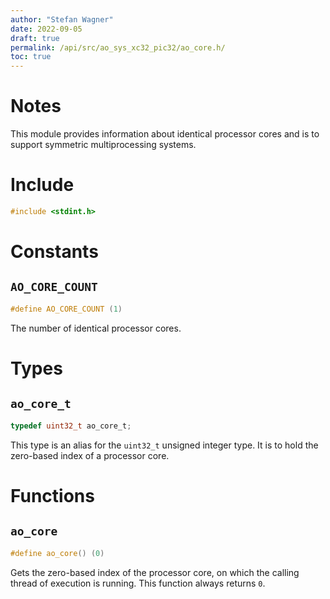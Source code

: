 ```yaml
---
author: "Stefan Wagner"
date: 2022-09-05
draft: true
permalink: /api/src/ao_sys_xc32_pic32/ao_core.h/
toc: true
---
```


# Notes

This module provides information about identical processor cores and is to support symmetric multiprocessing systems.

# Include

```c
#include <stdint.h>
```

# Constants

## `AO_CORE_COUNT`

```c
#define AO_CORE_COUNT (1)
```

The number of identical processor cores.

# Types

## `ao_core_t`

```c
typedef uint32_t ao_core_t;
```

This type is an alias for the `uint32_t` unsigned integer type. It is to hold the zero-based index of a processor core.

# Functions

## `ao_core`

```c
#define ao_core() (0)
```

Gets the zero-based index of the processor core, on which the calling thread of execution is running. This function always returns `0`.
